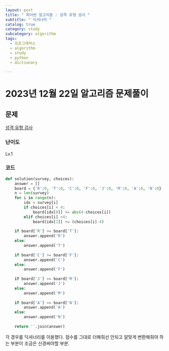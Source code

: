 ```yaml
---
layout: post
title: " 파이썬 알고리즘 : 성격 유형 검사 "
subtitle: " 딕셔너리 "
catalog: true
category: study
subcategory: algorithm
tags:
  - 프로그래머스
  - algorithm
  - study
  - python
  - dictionary

---
```


# 2023년 12월 22일 알고리즘 문제풀이

## 문제

[성격 유형 검사](https://school.programmers.co.kr/learn/courses/30/lessons/118666)

### 난이도

Lv.1

### 코드

```python
def solution(survey, choices):
    answer = []
    board = {'R':0, 'T':0, 'C':0, 'F':0, 'J':0, 'M':0, 'A':0, 'N':0}
    n = len(survey)
    for i in range(n):
        idx = survey[i]
        if choices[i] < 4:
            board[idx[0]] += abs(4-choices[i])
        elif choices[i] >4:
            board[idx[1]] += (choices[i]-4)
            
    if board['R'] >= board['T']:
        answer.append('R')
    else:
        answer.append('T')
        
    if board['C'] >= board['F']:
        answer.append('C')
    else:
        answer.append('F')
        
    if board['J'] >= board['M']:
        answer.append('J')
    else:
        answer.append('M')
        
    if board['A'] >= board['N']:
        answer.append('A')
    else:
        answer.append('N')
        
    return ''.join(answer)
```

 각 경우를 딕셔너리를 이용했다. 점수를 그대로 더해줘선 안되고 알맞게 변환해줘야 하는 부분이 조금은 신경써야할 부분.

